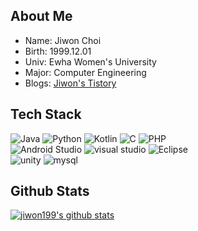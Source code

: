  
<!-- Hi, I'm [Windard](https://windard.com) 👋
 
![age](https://img.shields.io/badge/age-24-blue)
![focus](https://img.shields.io/badge/focus-android-brightgreen)
[![Hits](https://hits.seeyoufarm.com/api/count/incr/badge.svg?url=https%3A%2F%2Fgithub.com%2Fjiwon199&count_bg=%2379C83D&title_bg=%23555555&icon=&icon_color=%23E7E7E7&title=hits&edge_flat=false)](https://hits.seeyoufarm.com)
-->
## About Me
- Name: Jiwon Choi
- Birth: 1999.12.01
- Univ: Ewha Women's University
- Major:  Computer Engineering
- Blogs: [Jiwon's Tistory](https://g1etistory.tistory.com/)
 
## Tech Stack
![Java](https://img.shields.io/badge/Java-ED8B00?style=for-the-badge&logo=java&logoColor=white) ![Python](https://img.shields.io/badge/Python-FFD43B?style=for-the-badge&logo=python&logoColor=blue) ![Kotlin](https://img.shields.io/badge/Kotlin-0095D5?&style=for-the-badge&logo=kotlin&logoColor=white) ![C](https://img.shields.io/badge/C-00599C?style=for-the-badge&logo=c&logoColor=white)  ![PHP](https://img.shields.io/badge/PHP-777BB4?style=for-the-badge&logo=php&logoColor=white)
<br/>
![Android Studio](https://img.shields.io/badge/Android_Studio-3DDC84?style=for-the-badge&logo=android-studio&logoColor=white) ![visual studio](https://img.shields.io/badge/Visual_Studio-5C2D91?style=for-the-badge&logo=visual%20studio&logoColor=white) ![Eclipse](https://img.shields.io/badge/Eclipse-2C2255?style=for-the-badge&logo=eclipse&logoColor=white)
<br/>
![unity](	https://img.shields.io/badge/Unity-100000?style=for-the-badge&logo=unity&logoColor=white) ![mysql](https://img.shields.io/badge/MySQL-005C84?style=for-the-badge&logo=mysql&logoColor=white)  
## Github Stats
[![jiwon199's github stats](https://github-readme-stats.vercel.app/api?username=jiwon199&count_private=true&hide=stars&count_private=true)](https://github.com/jiwon199)
 
 


 
